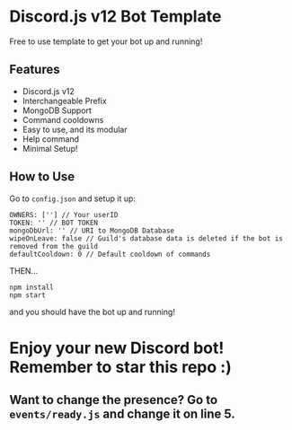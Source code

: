 # Discord.js v12 Bot Template

Free to use template to get your bot up and running!

## Features

- Discord.js v12
- Interchangeable Prefix
- MongoDB Support
- Command cooldowns
- Easy to use, and its modular
- Help command
- Minimal Setup!

## How to Use

Go to `config.json` and setup it up:

```
OWNERS: [''] // Your userID
TOKEN: '' // BOT TOKEN
mongoDbUrl: '' // URI to MongoDB Database
wipeOnLeave: false // Guild's database data is deleted if the bot is removed from the guild
defaultCooldown: 0 // Default cooldown of commands
```

THEN...

```
npm install
npm start
```

and you should have the bot up and running!

# Enjoy your new Discord bot! Remember to star this repo :)

## Want to change the presence? Go to `events/ready.js` and change it on line 5.
